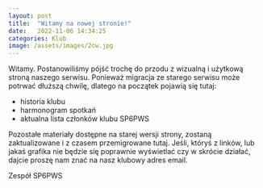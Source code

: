 ```yaml
---
layout: post
title:  "Witamy na nowej stronie!"
date:   2022-11-06 14:34:25
categories: Klub
image: /assets/images/2cw.jpg
---
```

Witamy.
Postanowiliśmy pójść trochę do przodu z wizualną i użytkową stroną naszego serwisu. Ponieważ migracja ze starego serwisu może potrwać dłuższą chwilę, dlatego na początek pojawią się tutaj:

- historia klubu
- harmonogram spotkań
- aktualna lista członków klubu SP6PWS

Pozostałe materiały dostępne na starej wersji strony, zostaną zaktualizowane i z czasem przemigrowane tutaj.
Jeśli, któryś z linków, lub jakaś grafika nie będzie się poprawnie wyświetlać czy w skrócie działać, dajcie proszę nam znać na nasz klubowy adres email.

Zespół SP6PWS
